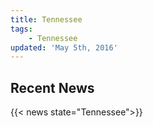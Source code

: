 ```yaml
---
title: Tennessee
tags:
    - Tennessee
updated: 'May 5th, 2016'
---
```


## Recent News
{{< news state="Tennessee">}}
